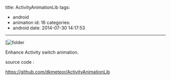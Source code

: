 title: ActivityAnimationLib
tags:
  - android
  - animation
id: 16
categories:
  - android
date: 2014-07-30 14:17:53
---

[![folder](/images/activity-animation-lib-water.gif)

Enhance Activity switch animation.

source code :

https://github.com/dkmeteor/ActivityAnimationLib